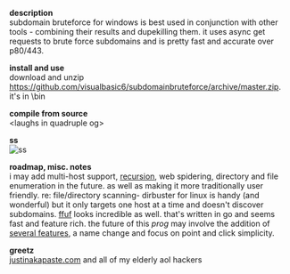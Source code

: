 **description**<br/>
subdomain bruteforce for windows is best used in conjunction with other tools - combining their results and dupekilling them.
it uses async get requests to brute force subdomains and is pretty fast and accurate over p80/443. 

**install and use**<br/>
download and unzip https://github.com/visualbasic6/subdomainbruteforce/archive/master.zip. it's in \bin

**compile from source**<br/>
\<laughs in quadruple og\>

**ss**<br/>
![ss](https://github.com/visualbasic6/subdomain-bruteforce/raw/master/ss.png)

**roadmap, misc. notes**<br/>
i may add multi-host support, [recursion](https://www.google.com/search?q=recursion), web spidering, directory and
file enumeration in the future. as well as making it more traditionally user friendly.  re: file/directory scanning- 
dirbuster for linux is handy (and wonderful) but it only targets one host at a time and doesn't discover subdomains.
[ffuf](https://github.com/ffuf/ffuf) looks incredible as well. that's written in go and seems fast and feature rich.
the future of this *prog* may involve the addition of [several features](https://www.reddit.com/r/netsec/comments/b202a2/subdomain_bruteforce_for_windows/eiqda66/), a name change and focus on point and click simplicity.

**greetz**<br/>
[justinakapaste.com](https://justinakapaste.com) and all of my elderly aol hackers
